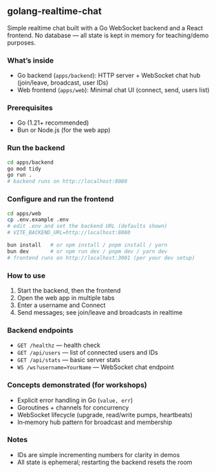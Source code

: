 ## golang-realtime-chat

Simple realtime chat built with a Go WebSocket backend and a React frontend. No database — all state is kept in memory for teaching/demo purposes.

### What’s inside

- Go backend (`apps/backend`): HTTP server + WebSocket chat hub (join/leave, broadcast, user IDs)
- Web frontend (`apps/web`): Minimal chat UI (connect, send, users list)

### Prerequisites

- Go (1.21+ recommended)
- Bun or Node.js (for the web app)

### Run the backend

```bash
cd apps/backend
go mod tidy
go run .
# backend runs on http://localhost:8080
```

### Configure and run the frontend

```bash
cd apps/web
cp .env.example .env
# edit .env and set the backend URL (defaults shown)
# VITE_BACKEND_URL=http://localhost:8080

bun install   # or npm install / pnpm install / yarn
bun dev       # or npm run dev / pnpm dev / yarn dev
# frontend runs on http://localhost:3001 (per your dev setup)
```

### How to use

1. Start the backend, then the frontend
2. Open the web app in multiple tabs
3. Enter a username and Connect
4. Send messages; see join/leave and broadcasts in realtime

### Backend endpoints

- `GET /healthz` — health check
- `GET /api/users` — list of connected users and IDs
- `GET /api/stats` — basic server stats
- `WS /ws?username=YourName` — WebSocket chat endpoint

### Concepts demonstrated (for workshops)

- Explicit error handling in Go (`value, err`)
- Goroutines + channels for concurrency
- WebSocket lifecycle (upgrade, read/write pumps, heartbeats)
- In‑memory hub pattern for broadcast and membership

### Notes

- IDs are simple incrementing numbers for clarity in demos
- All state is ephemeral; restarting the backend resets the room
